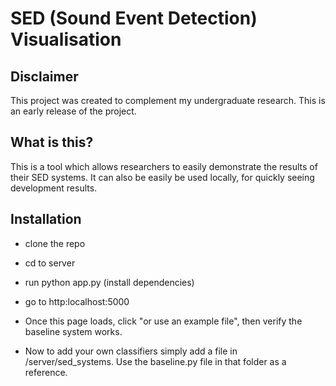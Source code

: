 # SED (Sound Event Detection) Visualisation
## Disclaimer
This project was created to complement my undergraduate research. This is an early release of the project.

## What is this?
This is a tool which allows researchers to easily demonstrate the results of their SED systems. It can also be easily be used locally, for quickly seeing development results.

## Installation
- clone the repo
- cd to server
- run python app.py (install dependencies)
- go to http:localhost:5000

- Once this page loads, click "or use an example file", then verify the baseline system works.
- Now to add your own classifiers simply add a file in /server/sed_systems. Use the baseline.py file in that folder as a reference.

